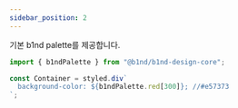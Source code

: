 ```yaml
---
sidebar_position: 2
---
```


기본 b1nd palette를 제공합니다.

```typescript
import { b1ndPalette } from "@b1nd/b1nd-design-core";

const Container = styled.div`
  background-color: ${b1ndPalette.red[300]}; //#e57373
`;
```
